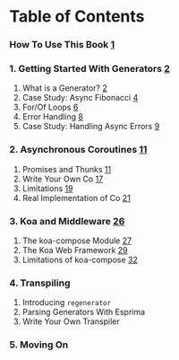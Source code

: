 # Table of Contents

### How To Use This Book [1](#1)

### 1. Getting Started With Generators [2](#2)

1. What is a Generator? [2](#2)
2. Case Study: Async Fibonacci [4](#4)
3. For/Of Loops [6](#6)
4. Error Handling [8](#8)
5. Case Study: Handling Async Errors [9](#9)

### 2. Asynchronous Coroutines [11](#11)

1. Promises and Thunks [11](#11)
2. Write Your Own Co [17](#17)
3. Limitations [19](#19)
4. Real Implementation of Co [21](#21)

### 3. Koa and Middleware [26](#26)

1. The koa-compose Module [27](#27)
2. The Koa Web Framework [29](#29)
3. Limitations of koa-compose [32](#32)

### 4. Transpiling

1. Introducing `regenerator`
2. Parsing Generators With Esprima
3. Write Your Own Transpiler

### 5. Moving On
